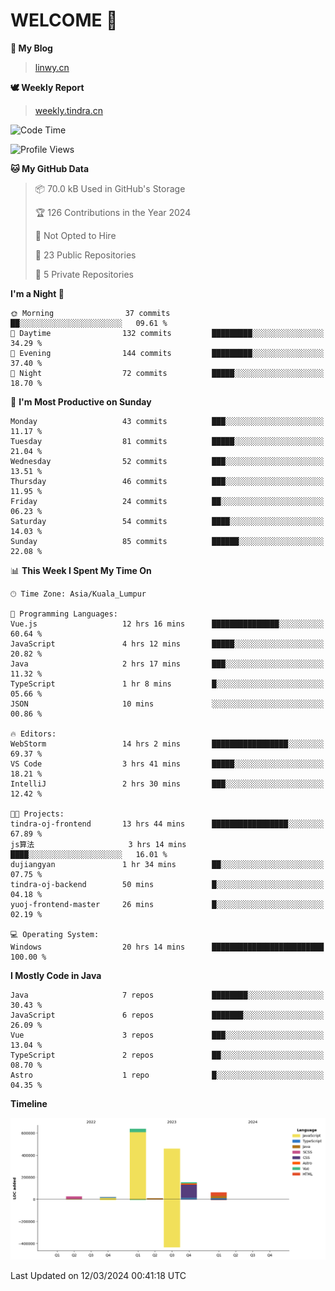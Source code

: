 # WELCOME 👋

**🐶 My Blog**
> [linwy.cn](linwy.cn)

**🕊️ Weekly Report**
> [weekly.tindra.cn](weekly.tindra.cn)
<!--START_SECTION:waka-->
![Code Time](http://img.shields.io/badge/Code%20Time-897%20hrs%206%20mins-blue)

![Profile Views](http://img.shields.io/badge/Profile%20Views-0-blue)

**🐱 My GitHub Data** 

> 📦 70.0 kB Used in GitHub's Storage 
 > 
> 🏆 126 Contributions in the Year 2024
 > 
> 🚫 Not Opted to Hire
 > 
> 📜 23 Public Repositories 
 > 
> 🔑 5 Private Repositories 
 > 
**I'm a Night 🦉** 

```text
🌞 Morning                37 commits          ██░░░░░░░░░░░░░░░░░░░░░░░   09.61 % 
🌆 Daytime                132 commits         █████████░░░░░░░░░░░░░░░░   34.29 % 
🌃 Evening                144 commits         █████████░░░░░░░░░░░░░░░░   37.40 % 
🌙 Night                  72 commits          █████░░░░░░░░░░░░░░░░░░░░   18.70 % 
```
📅 **I'm Most Productive on Sunday** 

```text
Monday                   43 commits          ███░░░░░░░░░░░░░░░░░░░░░░   11.17 % 
Tuesday                  81 commits          █████░░░░░░░░░░░░░░░░░░░░   21.04 % 
Wednesday                52 commits          ███░░░░░░░░░░░░░░░░░░░░░░   13.51 % 
Thursday                 46 commits          ███░░░░░░░░░░░░░░░░░░░░░░   11.95 % 
Friday                   24 commits          ██░░░░░░░░░░░░░░░░░░░░░░░   06.23 % 
Saturday                 54 commits          ████░░░░░░░░░░░░░░░░░░░░░   14.03 % 
Sunday                   85 commits          ██████░░░░░░░░░░░░░░░░░░░   22.08 % 
```


📊 **This Week I Spent My Time On** 

```text
🕑︎ Time Zone: Asia/Kuala_Lumpur

💬 Programming Languages: 
Vue.js                   12 hrs 16 mins      ███████████████░░░░░░░░░░   60.64 % 
JavaScript               4 hrs 12 mins       █████░░░░░░░░░░░░░░░░░░░░   20.82 % 
Java                     2 hrs 17 mins       ███░░░░░░░░░░░░░░░░░░░░░░   11.32 % 
TypeScript               1 hr 8 mins         █░░░░░░░░░░░░░░░░░░░░░░░░   05.66 % 
JSON                     10 mins             ░░░░░░░░░░░░░░░░░░░░░░░░░   00.86 % 

🔥 Editors: 
WebStorm                 14 hrs 2 mins       █████████████████░░░░░░░░   69.37 % 
VS Code                  3 hrs 41 mins       █████░░░░░░░░░░░░░░░░░░░░   18.21 % 
IntelliJ                 2 hrs 30 mins       ███░░░░░░░░░░░░░░░░░░░░░░   12.42 % 

🐱‍💻 Projects: 
tindra-oj-frontend       13 hrs 44 mins      █████████████████░░░░░░░░   67.89 % 
js算法                     3 hrs 14 mins       ████░░░░░░░░░░░░░░░░░░░░░   16.01 % 
dujiangyan               1 hr 34 mins        ██░░░░░░░░░░░░░░░░░░░░░░░   07.75 % 
tindra-oj-backend        50 mins             █░░░░░░░░░░░░░░░░░░░░░░░░   04.18 % 
yuoj-frontend-master     26 mins             █░░░░░░░░░░░░░░░░░░░░░░░░   02.19 % 

💻 Operating System: 
Windows                  20 hrs 14 mins      █████████████████████████   100.00 % 
```

**I Mostly Code in Java** 

```text
Java                     7 repos             ████████░░░░░░░░░░░░░░░░░   30.43 % 
JavaScript               6 repos             ███████░░░░░░░░░░░░░░░░░░   26.09 % 
Vue                      3 repos             ███░░░░░░░░░░░░░░░░░░░░░░   13.04 % 
TypeScript               2 repos             ██░░░░░░░░░░░░░░░░░░░░░░░   08.70 % 
Astro                    1 repo              █░░░░░░░░░░░░░░░░░░░░░░░░   04.35 % 
```



**Timeline**

![Lines of Code chart](https://raw.githubusercontent.com/rieraa/rieraa/main/assets/bar_graph.png)


 Last Updated on 12/03/2024 00:41:18 UTC
<!--END_SECTION:waka-->
